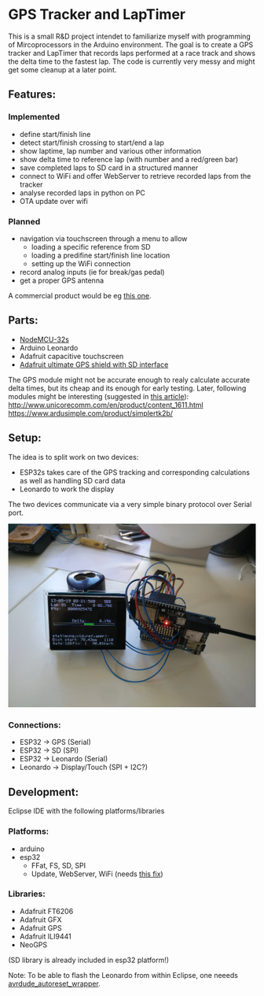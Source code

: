 # GPS Tracker and LapTimer

This is a small R&D project intendet to familiarize myself with programming of Mircoprocessors in the Arduino environment.
The goal is to create a GPS tracker and LapTimer that records laps performed at a race track and shows the delta time to the fastest lap.
The code is currently very messy and might get some cleanup at a later point.

## Features:
### Implemented
* define start/finish line
* detect start/finish crossing to start/end a lap
* show laptime, lap number and various other information
* show delta time to reference lap (with number and a red/green bar)
* save completed laps to SD card in a structured manner
* connect to WiFi and offer WebServer to retrieve recorded laps from the tracker
* analyse recorded laps in python on PC
* OTA update over wifi

### Planned
* navigation via touchscreen through a menu to allow 
	* loading a specific reference from SD
	* loading a predifine start/finish line location
	* setting up the WiFi connection
* record analog inputs (ie for break/gas pedal)
* get a proper GPS antenna

A commercial product would be eg [this one](https://www.vboxmotorsport.co.uk/index.php/de/products/performance-meters/vbox-laptimer).


## Parts:
* [NodeMCU-32s](https://hackaday.com/2016/09/15/esp32-hands-on-awesome-promise/)
* Arduino Leonardo
* Adafruit capacitive touchscreen
* [Adafruit ultimate GPS shield with SD interface](https://www.adafruit.com/product/1272)

The GPS module might not be accurate enough to realy calculate accurate delta times, but its cheap and its enough for early testing. 
Later, following modules might be interesting (suggested in [this article](http://grauonline.de/wordpress/?page_id=1468)):
http://www.unicorecomm.com/en/product/content_1611.html
https://www.ardusimple.com/product/simplertk2b/


## Setup:
The idea is to split work on two devices:
* ESP32s takes care of the GPS tracking and corresponding calculations as well as handling SD card data
* Leonardo to work the display

The two devices communicate via a very simple binary protocol over Serial port.

![alt text](resources/IMG_20190515_114456.jpg "The assembled tracker decoding test NMEA data fed from PC")


### Connections:
* ESP32 -> GPS (Serial)
* ESP32 -> SD (SPI)
* ESP32 -> Leonardo (Serial)
* Leonardo -> Display/Touch (SPI + I2C?)


## Development:
Eclipse IDE with the following platforms/libraries

### Platforms:
* arduino
* esp32
	* FFat, FS, SD, SPI
	* Update, WebServer, WiFi (needs [this fix](https://github.com/espressif/arduino-esp32/issues/1327#issuecomment-435839829))

### Libraries:
* Adafruit FT6206
* Adafruit GFX
* Adafruit GPS
* Adafruit ILI9441
* NeoGPS

(SD library is already included in esp32 platform!)

Note: To be able to flash the Leonardo from within Eclipse, one neeeds [avrdude_autoreset_wrapper](https://github.com/gotzl/avrdude_autoreset_wrapper).


